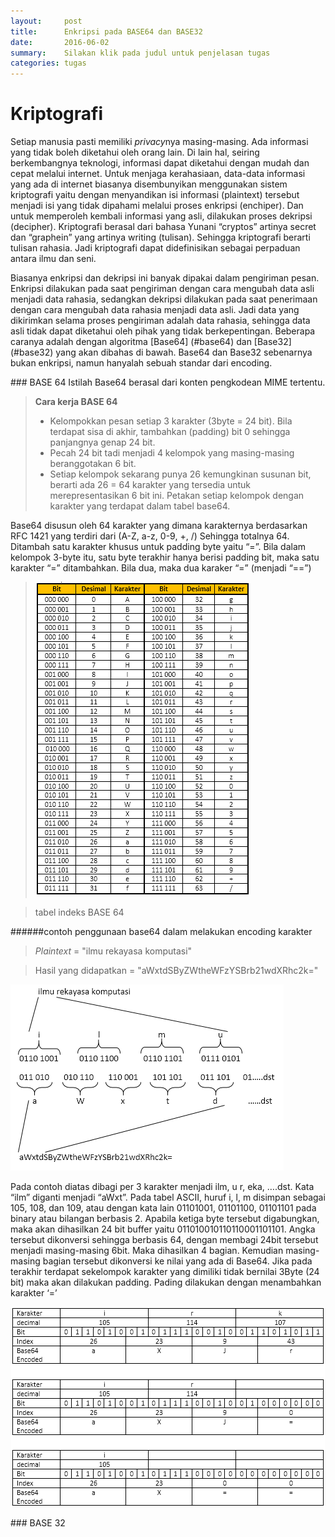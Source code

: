 ```yaml
---
layout:     post
title:      Enkripsi pada BASE64 dan BASE32
date:       2016-06-02
summary:    Silakan klik pada judul untuk penjelasan tugas
categories: tugas
---
```


# Kriptografi

Setiap manusia pasti memiliki *privacy*nya masing-masing. Ada informasi yang tidak boleh diketahui oleh orang lain. Di lain hal, seiring berkembangnya teknologi, informasi dapat diketahui dengan mudah dan cepat melalui internet. Untuk menjaga kerahasiaan, data-data informasi yang ada di internet biasanya disembunyikan menggunakan sistem kriptografi yaitu dengan menyandikan isi informasi (plaintext) tersebut menjadi isi yang tidak dipahami melalui proses enkripsi (enchiper). Dan untuk memperoleh kembali informasi yang asli, dilakukan proses dekripsi (decipher). Kriptografi berasal dari bahasa Yunani “cryptos” artinya secret dan “graphein” yang artinya writing (tulisan). Sehingga kriptografi berarti tulisan rahasia. Jadi kriptografi dapat didefinisikan sebagai perpaduan antara ilmu dan seni.

Biasanya enkripsi dan dekripsi ini banyak dipakai dalam pengiriman pesan. Enkripsi dilakukan pada saat pengiriman dengan cara mengubah data asli menjadi data rahasia, sedangkan dekripsi dilakukan pada saat penerimaan dengan cara mengubah data rahasia menjadi data asli. Jadi data yang dikirimkan selama proses pengiriman adalah data rahasia, sehingga data asli tidak dapat diketahui oleh pihak yang tidak berkepentingan. Beberapa caranya adalah dengan algoritma [Base64] (#base64) dan [Base32] (#base32) yang akan dibahas di bawah. Base64 dan Base32 sebenarnya bukan enkripsi, namun hanyalah sebuah standar dari encoding.

###<a name="base64"></a> BASE 64
Istilah Base64 berasal dari konten pengkodean MIME tertentu.
> **Cara kerja BASE 64**
> *	Kelompokkan pesan setiap 3 karakter (3byte = 24 bit). Bila terdapat sisa di akhir, tambahkan (padding) bit 0 sehingga panjangnya genap 24 bit.
> * Pecah 24 bit tadi menjadi 4 kelompok yang masing-masing beranggotakan 6 bit.
> * Setiap kelompok sekarang punya 26 kemungkinan susunan bit, berarti ada 26 = 64 karakter yang tersedia untuk merepresentasikan 6 bit ini. Petakan setiap kelompok dengan karakter yang terdapat dalam tabel base64.

Base64 disusun oleh 64 karakter yang dimana karakternya berdasarkan RFC 1421 yang terdiri dari (A-Z, a-z, 0-9, +, /) Sehingga totalnya 64. Ditambah satu karakter khusus untuk padding byte yaitu “=”. Bila dalam kelompok 3-byte itu, satu byte terakhir hanya berisi padding bit, maka satu karakter “=” ditambahkan. Bila dua, maka dua karaker “=” (menjadi “==”)

> <img src="https://github.com/Johansentosa/IRK-img/blob/master/tabel%20base64.PNG">

> tabel indeks BASE 64

######contoh penggunaan base64 dalam melakukan encoding karakter
> _Plaintext_ = "ilmu rekayasa komputasi"

> Hasil yang didapatkan = "aWxtdSByZWtheWFzYSBrb21wdXRhc2k="

<img src = "https://github.com/Johansentosa/IRK-img/blob/master/Capture.PNG">

Pada contoh diatas dibagi per 3 karakter menjadi ilm, u r, eka, ….dst. Kata “ilm” diganti menjadi “aWxt”. Pada tabel ASCII, huruf i, l, m disimpan sebagai 105, 108, dan 109, atau dengan kata lain 01101001, 01101100, 01101101 pada binary atau bilangan berbasis 2. Apabila ketiga byte tersebut digabungkan, maka akan dihasilkan 24 bit buffer yaitu 011010010110110001101101. Angka tersebut dikonversi sehingga berbasis 64, dengan membagi 24bit tersebut menjadi masing-masing 6bit. Maka dihasilkan 4 bagian. Kemudian masing-masing bagian tersebut dikonversi ke nilai yang ada di Base64.
Jika pada terakhir terdapat sekelompok karakter yang dimiliki tidak bernilai 3Byte (24 bit) maka akan dilakukan padding. Pading dilakukan dengan menambahkan karakter ‘=’

<p>
<div align="center">
<img src="https://github.com/Johansentosa/IRK-img/blob/master/contoh.PNG">
</div>
</p>


###<a name="base32"></a> BASE 32
